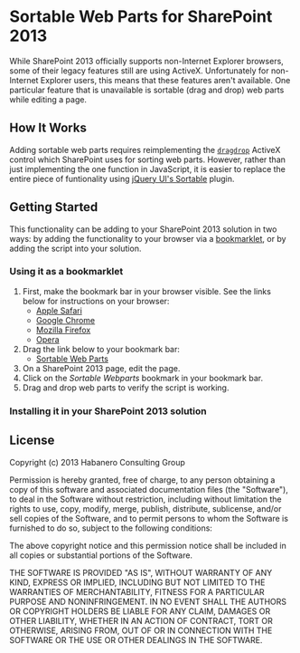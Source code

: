 # Sortable Web Parts for SharePoint 2013

While SharePoint 2013 officially supports non-Internet Explorer browsers, some of their legacy features still are using ActiveX. Unfortunately for non-Internet Explorer users, this means that these features aren't available. One particular feature that is unavailable is sortable (drag and drop) web parts while editing a page.

## How It Works

Adding sortable web parts requires reimplementing the [`dragdrop`](http://msdn.microsoft.com/en-us/library/4k1s9s90.aspx) ActiveX control which SharePoint uses for sorting web parts. However, rather than just implementing the one function in JavaScript, it is easier to replace the entire piece of funtionality using [jQuery UI's Sortable](http://jqueryui.com/sortable/) plugin.

## Getting Started

This functionality can be adding to your SharePoint 2013 solution in two ways: by adding the functionality to your browser via a [bookmarklet](http://en.wikipedia.org/wiki/Bookmarklet), or by adding the script into your solution.

### Using it as a bookmarklet

1. First, make the bookmark bar in your browser visible. See the links below for instructions on your browser:
	- [Apple Safari](http://support.apple.com/kb/HT4550)
	- [Google Chrome](http://support.google.com/chrome/bin/answer.py?hl=en&answer=95745)
	- [Mozilla Firefox](http://support.mozilla.org/en-US/kb/Bookmarks%20Toolbar)
	- [Opera](http://my.opera.com/desktopteam/blog/2010/09/15/hello-bookmarks-bar)
2. Drag the link below to your bookmark bar:
	- <a href="javascript:(function(c,h,k,d){var a={},e=c('body'),f=c('.ms-SPZone'),g=c('.ms-webpartzone-cell');a.prototypeSetup=function(){HTMLDivElement.prototype.swapNode=function(b){var a=c(b);a.attr('style','');this.outerHTML=b.outerHTML;a.remove()};HTMLDivElement.prototype.removeNode=function(){return!1}};a.setup=function(){a.prototypeSetup();f.sortable({connectWith:'.ms-SPZone',handle:'span.js-webpart-titleCell',items:'.ms-webpartzone-cell'});g.on('mouseup',function(){var b=c('.ui-sortable-placeholder')[0];b&&'MSOZone_EmptyZoneCell'===b.previousElementSibling.id&&b.parentNode.insertBefore(b,b.previousElementSibling);if(b=c('.ui-sortable-placeholder + .ms-webpartzone-cell, .ui-sortable-placeholder + #MSOZone_EmptyZoneCell')[0])MSOLayout_zoneDragOver=e[0],MSOLayout_currentDragMode='move',MSOLayout_iBar.setAttribute('goodDrop',!0),MSOLayout_MoveWebPart(this,b)})};a.isEditMode=function(){var b,a;b='1'===c('#MSOLayout_InDesignMode').val();a='Edit'===c('#_wikiPageMode').val();return b||a};a.init=function(){HTMLDivElement.prototype.dragDrop===d&&a.isEditMode()&&(c().sortable?a.setup():c.getScript('//ajax.googleapis.com/ajax/libs/jqueryui/1.10.3/jquery-ui.min.js',a.setup))};a.init()})(jQuery,window,document);)">Sortable Web Parts</a>
3. On a SharePoint 2013 page, edit the page.
4. Click on the *Sortable Webparts* bookmark in your bookmark bar.
5. Drag and drop web parts to verify the script is working.

### Installing it in your SharePoint 2013 solution

## License

Copyright (c) 2013 Habanero Consulting Group

Permission is hereby granted, free of charge, to any person obtaining a copy of this software and associated documentation files (the "Software"), to deal in the Software without restriction, including without limitation the rights to use, copy, modify, merge, publish, distribute, sublicense, and/or sell copies of the Software, and to permit persons to whom the Software is furnished to do so, subject to the following conditions: 

The above copyright notice and this permission notice shall be included in all copies or substantial portions of the Software.

THE SOFTWARE IS PROVIDED "AS IS", WITHOUT WARRANTY OF ANY KIND, EXPRESS OR IMPLIED, INCLUDING BUT NOT LIMITED TO THE WARRANTIES OF MERCHANTABILITY, FITNESS FOR A PARTICULAR PURPOSE AND NONINFRINGEMENT. IN NO EVENT SHALL THE AUTHORS OR COPYRIGHT HOLDERS BE LIABLE FOR ANY CLAIM, DAMAGES OR OTHER LIABILITY, WHETHER IN AN ACTION OF CONTRACT, TORT OR OTHERWISE, ARISING FROM, OUT OF OR IN CONNECTION WITH THE SOFTWARE OR THE USE OR OTHER DEALINGS IN THE SOFTWARE. 
